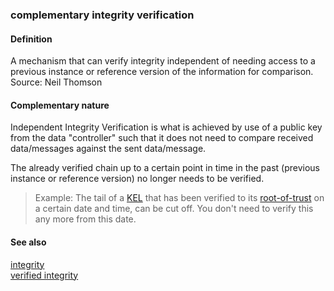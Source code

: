 ### complementary integrity verification

<h4>Definition</h4><p>A mechanism that can verify integrity independent of needing access to a previous instance or reference version of the information for comparison.<br>Source: Neil Thomson</p><h4>Complementary nature</h4><p>Independent Integrity Verification is what is achieved by use of a public key from the data &quot;controller&quot; such that it does not need to compare received data/messages against the sent data/message.</p><p>The already verified chain up to a certain point in time in the past (previous instance or reference version) no longer needs to be verified.</p><blockquote><p>Example: The tail of a <a href="key-event-log">KEL</a> that has been verified to its <a href="root-of-trust">root-of-trust</a> on a certain date and time, can be cut off. You don&#39;t need to verify this any more from this date.</p></blockquote><h4>See also</h4><p><a href="integrity">integrity</a><br><a href="verified-integrity">verified integrity</a></p>